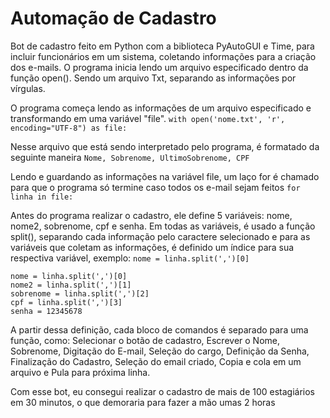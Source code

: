 # Automação de Cadastro

Bot de cadastro feito em Python com a biblioteca PyAutoGUI e Time, para incluir funcionários em um sistema, coletando informações para a criação dos e-mails.
O programa inicia lendo um arquivo especificado dentro da função open(). Sendo um arquivo Txt, separando as informações por vírgulas.

O programa começa lendo as informações de um arquivo especificado e transformando em uma variável "file".
`with open('nome.txt', 'r', encoding="UTF-8") as file:`

Nesse arquivo que está sendo interpretado pelo programa, é formatado da seguinte maneira
`Nome, Sobrenome, UltimoSobrenome, CPF`

Lendo e guardando as informações na variável file, um laço for é chamado para que o programa só termine
caso todos os e-mail sejam feitos
`for linha in file:`

Antes do programa realizar o cadastro, ele define 5 variáveis: nome, nome2, sobrenome, cpf e senha.
Em todas as variáveis, é usado a função split(), separando cada informação pelo caractere selecionado e para as variáveis que coletam as informações, 
é definido um índice para sua respectiva variável, exemplo:
`nome = linha.split(',')[0]`

```
nome = linha.split(',')[0]
nome2 = linha.split(',')[1]
sobrenome = linha.split(',')[2]
cpf = linha.split(',')[3]
senha = 12345678
```

A partir dessa definição, cada bloco de comandos é separado para uma função, como:
Selecionar o botão de cadastro, Escrever o Nome, Sobrenome, Digitação do E-mail, Seleção do cargo,
Definição da Senha, Finalização do Cadastro, Seleção do email criado, Copia e cola em um arquivo e Pula para próxima linha.

Com esse bot, eu consegui realizar o cadastro de mais de 100 estagiários em 30 minutos, o que demoraria para fazer a mão umas 2 horas
